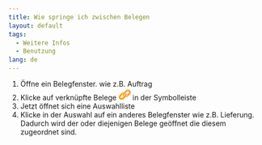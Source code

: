 ```yaml
---
title: Wie springe ich zwischen Belegen
layout: default
tags:
  - Weitere Infos
  - Benutzung
lang: de
---
```


1. Öffne ein Belegfenster. wie z.B. Auftrag
1. Klicke auf verknüpfte Belege ![img](../images/icons/ZoomAcross24.png) in der Symbolleiste
1. Jetzt öffnet sich eine Auswahlliste
1. Klicke in der Auswahl auf ein anderes Belegfenster wie z.B. Lieferung. Dadurch wird der oder diejenigen Belege geöffnet die diesem zugeordnet sind. 